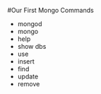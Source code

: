 #Our First Mongo Commands
* mongod
* mongo
* help
* show dbs
* use
* insert
* find
* update
* remove
